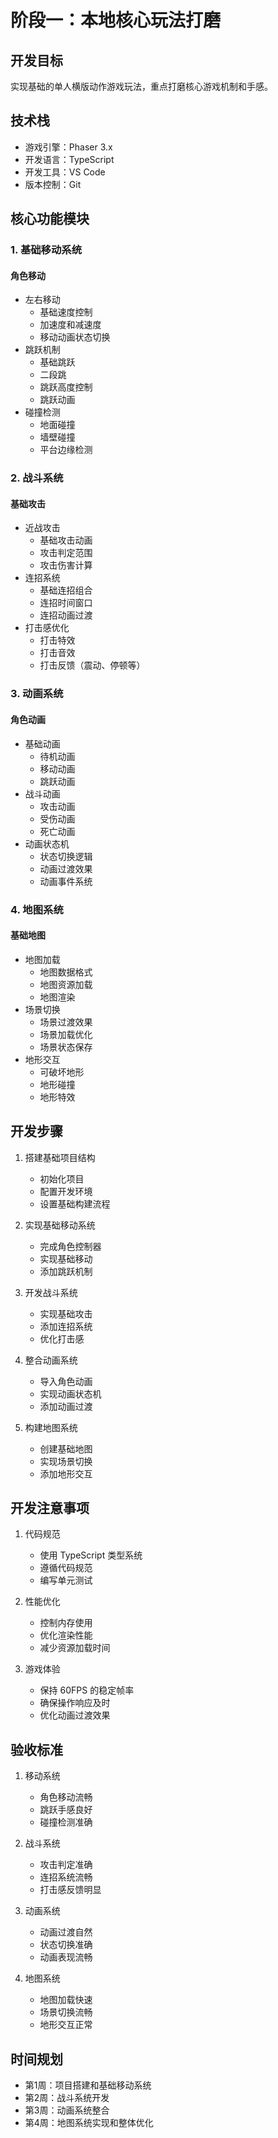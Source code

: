 # 阶段一：本地核心玩法打磨

## 开发目标
实现基础的单人横版动作游戏玩法，重点打磨核心游戏机制和手感。

## 技术栈
- 游戏引擎：Phaser 3.x
- 开发语言：TypeScript
- 开发工具：VS Code
- 版本控制：Git

## 核心功能模块

### 1. 基础移动系统
#### 角色移动
- 左右移动
  - 基础速度控制
  - 加速度和减速度
  - 移动动画状态切换
- 跳跃机制
  - 基础跳跃
  - 二段跳
  - 跳跃高度控制
  - 跳跃动画
- 碰撞检测
  - 地面碰撞
  - 墙壁碰撞
  - 平台边缘检测

### 2. 战斗系统
#### 基础攻击
- 近战攻击
  - 基础攻击动画
  - 攻击判定范围
  - 攻击伤害计算
- 连招系统
  - 基础连招组合
  - 连招时间窗口
  - 连招动画过渡
- 打击感优化
  - 打击特效
  - 打击音效
  - 打击反馈（震动、停顿等）

### 3. 动画系统
#### 角色动画
- 基础动画
  - 待机动画
  - 移动动画
  - 跳跃动画
- 战斗动画
  - 攻击动画
  - 受伤动画
  - 死亡动画
- 动画状态机
  - 状态切换逻辑
  - 动画过渡效果
  - 动画事件系统

### 4. 地图系统
#### 基础地图
- 地图加载
  - 地图数据格式
  - 地图资源加载
  - 地图渲染
- 场景切换
  - 场景过渡效果
  - 场景加载优化
  - 场景状态保存
- 地形交互
  - 可破坏地形
  - 地形碰撞
  - 地形特效

## 开发步骤
1. 搭建基础项目结构
   - 初始化项目
   - 配置开发环境
   - 设置基础构建流程

2. 实现基础移动系统
   - 完成角色控制器
   - 实现基础移动
   - 添加跳跃机制

3. 开发战斗系统
   - 实现基础攻击
   - 添加连招系统
   - 优化打击感

4. 整合动画系统
   - 导入角色动画
   - 实现动画状态机
   - 添加动画过渡

5. 构建地图系统
   - 创建基础地图
   - 实现场景切换
   - 添加地形交互

## 开发注意事项
1. 代码规范
   - 使用 TypeScript 类型系统
   - 遵循代码规范
   - 编写单元测试

2. 性能优化
   - 控制内存使用
   - 优化渲染性能
   - 减少资源加载时间

3. 游戏体验
   - 保持 60FPS 的稳定帧率
   - 确保操作响应及时
   - 优化动画过渡效果

## 验收标准
1. 移动系统
   - 角色移动流畅
   - 跳跃手感良好
   - 碰撞检测准确

2. 战斗系统
   - 攻击判定准确
   - 连招系统流畅
   - 打击感反馈明显

3. 动画系统
   - 动画过渡自然
   - 状态切换准确
   - 动画表现流畅

4. 地图系统
   - 地图加载快速
   - 场景切换流畅
   - 地形交互正常

## 时间规划
- 第1周：项目搭建和基础移动系统
- 第2周：战斗系统开发
- 第3周：动画系统整合
- 第4周：地图系统实现和整体优化

